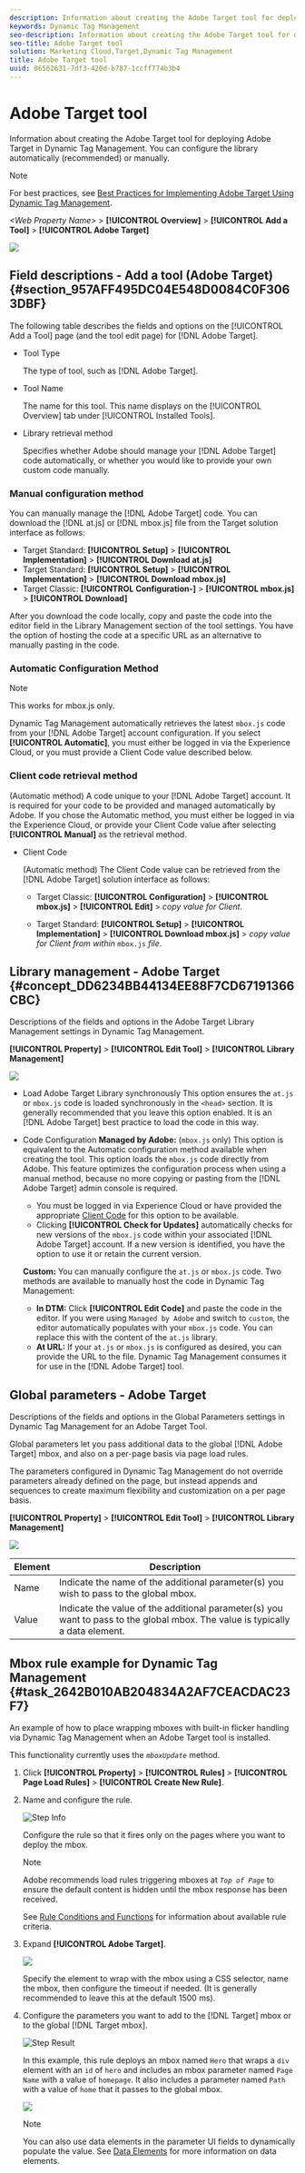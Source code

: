 ```yaml
---
description: Information about creating the Adobe Target tool for deploying Adobe Target in Dynamic Tag Management. You can configure the library automatically (recommended) or manually.
keywords: Dynamic Tag Management
seo-description: Information about creating the Adobe Target tool for deploying Adobe Target in Dynamic Tag Management. You can configure the library automatically (recommended) or manually.
seo-title: Adobe Target tool
solution: Marketing Cloud,Target,Dynamic Tag Management
title: Adobe Target tool
uuid: 06562631-7df3-420d-b787-1ccff774b3b4
---
```


# Adobe Target tool

Information about creating the Adobe Target tool for deploying Adobe Target in Dynamic Tag Management. You can configure the library automatically (recommended) or manually.

>[!NOTE]
>
>For best practices, see [Best Practices for Implementing Adobe Target Using Dynamic Tag Management](https://marketing.adobe.com/resources/help/en_US/dtm/target/).

*&lt;Web Property Name&gt;* > **[!UICONTROL Overview]** > **[!UICONTROL Add a Tool]** > **[!UICONTROL Adobe Target]**

![](assets/target_tool.png)

## Field descriptions - Add a tool (Adobe Target) {#section_957AFF495DC04E548D0084C0F3063DBF}

The following table describes the fields and options on the [!UICONTROL Add a Tool] page (and the tool edit page) for [!DNL Adobe Target].

* Tool Type
  
  The type of tool, such as [!DNL Adobe Target].

* Tool Name
  
  The name for this tool. This name displays on the [!UICONTROL Overview] tab under [!UICONTROL Installed Tools].

* Library retrieval method
  
  Specifies whether Adobe should manage your [!DNL Adobe Target] code automatically, or whether you would like to provide your own custom code manually.

### Manual configuration method

You can manually manage the [!DNL Adobe Target] code. You can download the [!DNL at.js] or [!DNL mbox.js] file from the Target solution interface as follows:

* Target Standard: **[!UICONTROL Setup]** > **[!UICONTROL Implementation]** > **[!UICONTROL Download at.js]**
* Target Standard: **[!UICONTROL Setup]** > **[!UICONTROL Implementation]** > **[!UICONTROL Download mbox.js]**
* Target Classic: **[!UICONTROL Configuration-]** > **[!UICONTROL mbox.js]** > **[!UICONTROL Download]**

After you download the code locally, copy and paste the code into the editor field in the Library Management section of the tool settings. You have the option of hosting the code at a specific URL as an alternative to manually pasting in the code.

### Automatic Configuration Method

>[!NOTE]
>
>This works for mbox.js only.

Dynamic Tag Management automatically retrieves the latest `mbox.js` code from your [!DNL Adobe Target] account configuration. If you select **[!UICONTROL Automatic]**, you must either be logged in via the Experience Cloud, or you must provide a Client Code value described below.

### Client code retrieval method

(Automatic method) A code unique to your [!DNL Adobe Target] account. It is required for your code to be provided and managed automatically by Adobe. If you chose the Automatic method, you must either be logged in via the Experience Cloud, or provide your Client Code value after selecting **[!UICONTROL Manual]** as the retrieval method.

* Client Code

  (Automatic method) The Client Code value can be retrieved from the [!DNL Adobe Target] solution interface as follows:

    * Target Classic: **[!UICONTROL Configuration]** > **[!UICONTROL mbox.js]** > **[!UICONTROL Edit]** > *copy value for Client*.

    * Target Standard: **[!UICONTROL Setup]** > **[!UICONTROL Implementation]** > **[!UICONTROL Download mbox.js]** > *copy value for Client from within* `mbox.js` *file*.

## Library management - Adobe Target {#concept_DD6234BB44134EE88F7CD67191366CBC}

Descriptions of the fields and options in the Adobe Target Library Management settings in Dynamic Tag Management.

<!--
target_library_management.xml
-->

<!--
<p>TAGS for ditamap </p>
-->

**[!UICONTROL Property]** > **[!UICONTROL Edit Tool]** > **[!UICONTROL Library Management]**

![](assets/target_library.png)

* Load Adobe Target Library synchronously
  This option ensures the `at.js` or `mbox.js` code is loaded synchronously in the `<head>` section. It is generally recommended that you leave this option enabled. It is an [!DNL Adobe Target] best practice to load the code in this way.
* Code Configuration
  **Managed by Adobe:** (`mbox.js` only) This option is equivalent to the Automatic configuration method available when creating the tool. This option loads the `mbox.js` code directly from Adobe.
  This feature optimizes the configuration process when using a manual method, because no more copying or pasting from the [!DNL Adobe Target] admin console is required.
   * You must be logged in via Experience Cloud or have provided the appropriate [Client Code](../tools-reference/target.md#section_957AFF495DC04E548D0084C0F3063DBF) for this option to be available.
   * Clicking **[!UICONTROL Check for Updates]** automatically checks for new versions of the `mbox.js` code within your associated [!DNL Adobe Target] account. If a new version is identified, you have the option to use it or retain the current version.

  **Custom:** You can manually configure the `at.js` or `mbox.js` code. Two methods are available to manually host the code in Dynamic Tag Management:

    * **In DTM:** Click **[!UICONTROL Edit Code]** and paste the code in the editor. If you were using `Managed by Adobe` and switch to `custom`, the editor automatically populates with your `mbox.js` code. You can replace this with the content of the  `at.js` library.
    * **At URL:** If your `at.js` or `mbox.js` is configured as desired, you can provide the URL to the file. Dynamic Tag Management consumes it for use in the [!DNL Adobe Target] tool.

## Global parameters - Adobe Target

Descriptions of the fields and options in the Global Parameters settings in Dynamic Tag Management for an Adobe Target Tool.

<!--
target_global_params.xml
-->

Global parameters let you pass additional data to the global [!DNL Adobe Target] mbox, and also on a per-page basis via page load rules.

The parameters configured in Dynamic Tag Management do not override parameters already defined on the page, but instead appends and sequences to create maximum flexibility and customization on a per page basis.

**[!UICONTROL Property]** > **[!UICONTROL Edit Tool]** > **[!UICONTROL Library Management]**

![](assets/target_global.png)

|Element|Description|
|---|---|
|Name|Indicate the name of the additional parameter(s) you wish to pass to the global mbox.|
|Value|Indicate the value of the additional parameter(s) you want to pass to the global mbox. The value is typically a data element.|

## Mbox rule example for Dynamic Tag Management {#task_2642B010AB204834A2AF7CEACDAC23F7}

An example of how to place wrapping mboxes with built-in flicker handling via Dynamic Tag Management when an Adobe Target tool is installed.

<!--
t_target_example.xml
-->

This functionality currently uses the *`mboxUpdate`* method.

1. Click **[!UICONTROL Property]** > **[!UICONTROL Rules]** > **[!UICONTROL Page Load Rules]** > **[!UICONTROL Create New Rule]**.
1. Name and configure the rule.

   ![Step Info](assets/target_example_1.png)

   Configure the rule so that it fires only on the pages where you want to deploy the mbox.

   >[!NOTE]
   >
   >Adobe recommends load rules triggering mboxes at *`Top of Page`* to ensure the default content is hidden until the mbox response has been received.

   See [Rule Conditions and Functions](../managing-resources/rules.md#reference_662A7B7D177C46C98980CD317A7A8861) for information about available rule criteria.

1. Expand **[!UICONTROL Adobe Target]**.

   ![](assets/target_example_2.png)

   Specify the element to wrap with the mbox using a CSS selector, name the mbox, then configure the timeout if needed. (It is generally recommended to leave this at the default 1500 ms).

1. Configure the parameters you want to add to the [!DNL Target] mbox or to the global [!DNL Target mbox].

   ![Step Result](assets/target_example_3.png)

   In this example, this rule deploys an mbox named `Hero` that wraps a `div` element with an `id` of `hero` and includes an mbox parameter named `Page Name` with a value of `homepage`. It also includes a parameter named `Path` with a value of `home` that it passes to the global mbox.

   ![](assets/target_example_4.png)

   >[!NOTE]
   >
   >You can also use data elements in the parameter UI fields to dynamically populate the value. See [Data Elements](../managing-resources/data-elements.md#concept_8A4591BD0F4241B6925D976482C43CD2) for more information on data elements.
